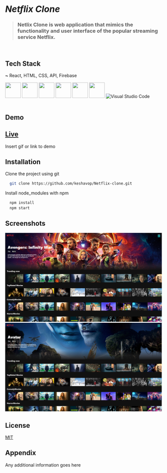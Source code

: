 # *Netflix Clone*

>### Netlix Clone is web application that mimics the functionality and user interface of the popular streaming service Netflix.

<br>

## Tech Stack

**~** React, HTML, CSS, API, Firebase

<div>
<!-- html -->
<img src="https://user-images.githubusercontent.com/25181517/192158954-f88b5814-d510-4564-b285-dff7d6400dad.png"  width="50" height="50">
<!-- css -->
<img src="https://user-images.githubusercontent.com/25181517/183898674-75a4a1b1-f960-4ea9-abcb-637170a00a75.png"  width="50" height="50">
<!-- js -->
<img src="https://user-images.githubusercontent.com/25181517/117447155-6a868a00-af3d-11eb-9cfe-245df15c9f3f.png"  width="50" height="50">
<!-- react -->
<img src="https://user-images.githubusercontent.com/25181517/183897015-94a058a6-b86e-4e42-a37f-bf92061753e5.png"  width="50" height="50">
<!-- firebase -->
<img src="https://user-images.githubusercontent.com/25181517/189716855-2c69ca7a-5149-4647-936d-780610911353.png"  width="50" height="50">
<!-- github -->
<img src="https://user-images.githubusercontent.com/25181517/192108374-8da61ba1-99ec-41d7-80b8-fb2f7c0a4948.png"  width="50" height="50">
<!-- vscode -->
<img height="50" src="https://user-images.githubusercontent.com/25181517/192108891-d86b6220-e232-423a-bf5f-90903e6887c3.png" alt="Visual Studio Code" title="Visual Studio Code" >
</div>

<br>

## Demo

## [Live](https://link-url-here.org)

Insert gif or link to demo


## Installation

Clone the project using git
```bash
  git clone https://github.com/keshavop/Netflix-clone.git

```

Install node_modules with npm

```bash
  npm install
  npm start
```
    
## Screenshots

![App Screenshot](./readme-assets/netlix2.png)
![App Screenshot](./readme-assets/netlix1.png)


## License

[MIT](https://choosealicense.com/licenses/mit/)


## Appendix

Any additional information goes here

